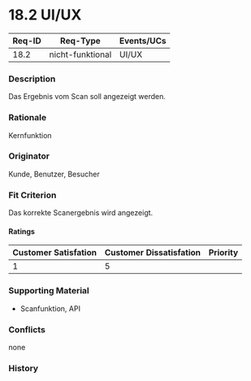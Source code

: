# 18.2 UI/UX

| Req-ID | Req-Type         | Events/UCs |
| ------ | ---------------- | ---------- |
| 18.2   | nicht-funktional | UI/UX      |

### Description
Das Ergebnis vom Scan soll angezeigt werden.

### Rationale
Kernfunktion

### Originator
Kunde, Benutzer, Besucher

### Fit Criterion
Das korrekte Scanergebnis wird angezeigt.

#### Ratings
| Customer Satisfation | Customer Dissatisfation | Priority |
| -------------------- | ----------------------- | -------- |
| 1                    | 5                       |          |

### Supporting Material
- Scanfunktion, API

### Conflicts
none

### History
